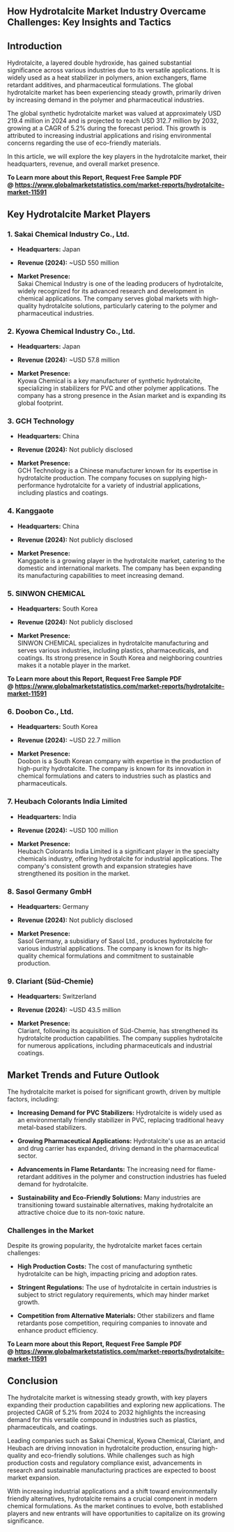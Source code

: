 <h2><strong>How Hydrotalcite Market Industry Overcame Challenges: Key Insights and Tactics</strong></h2><h2><strong>Introduction</strong></h2><p>Hydrotalcite, a layered double hydroxide, has gained substantial significance across various industries due to its versatile applications. It is widely used as a heat stabilizer in polymers, anion exchangers, flame retardant additives, and pharmaceutical formulations. The global hydrotalcite market has been experiencing steady growth, primarily driven by increasing demand in the polymer and pharmaceutical industries.</p><p>The global synthetic hydrotalcite market was valued at approximately USD 219.4 million in 2024 and is projected to reach USD 312.7 million by 2032, growing at a CAGR of 5.2% during the forecast period. This growth is attributed to increasing industrial applications and rising environmental concerns regarding the use of eco-friendly materials.</p><p>In this article, we will explore the key players in the hydrotalcite market, their headquarters, revenue, and overall market presence.</p><p><strong>To Learn more about this Report, Request Free Sample PDF @&nbsp;<a href="https://www.globalmarketstatistics.com/market-reports/hydrotalcite-market-11591">https://www.globalmarketstatistics.com/market-reports/hydrotalcite-market-11591</a></strong></p><h2><strong>Key Hydrotalcite Market Players</strong></h2><h3><strong>1. Sakai Chemical Industry Co., Ltd.</strong></h3><ul><li><p><strong>Headquarters:</strong> Japan</p></li><li><p><strong>Revenue (2024):</strong> ~USD 550 million</p></li><li><p><strong>Market Presence:</strong><br /> Sakai Chemical Industry is one of the leading producers of hydrotalcite, widely recognized for its advanced research and development in chemical applications. The company serves global markets with high-quality hydrotalcite solutions, particularly catering to the polymer and pharmaceutical industries.</p></li></ul><h3><strong>2. Kyowa Chemical Industry Co., Ltd.</strong></h3><ul><li><p><strong>Headquarters:</strong> Japan</p></li><li><p><strong>Revenue (2024):</strong> ~USD 57.8 million</p></li><li><p><strong>Market Presence:</strong><br /> Kyowa Chemical is a key manufacturer of synthetic hydrotalcite, specializing in stabilizers for PVC and other polymer applications. The company has a strong presence in the Asian market and is expanding its global footprint.</p></li></ul><h3><strong>3. GCH Technology</strong></h3><ul><li><p><strong>Headquarters:</strong> China</p></li><li><p><strong>Revenue (2024):</strong> Not publicly disclosed</p></li><li><p><strong>Market Presence:</strong><br /> GCH Technology is a Chinese manufacturer known for its expertise in hydrotalcite production. The company focuses on supplying high-performance hydrotalcite for a variety of industrial applications, including plastics and coatings.</p></li></ul><h3><strong>4. Kanggaote</strong></h3><ul><li><p><strong>Headquarters:</strong> China</p></li><li><p><strong>Revenue (2024):</strong> Not publicly disclosed</p></li><li><p><strong>Market Presence:</strong><br /> Kanggaote is a growing player in the hydrotalcite market, catering to the domestic and international markets. The company has been expanding its manufacturing capabilities to meet increasing demand.</p></li></ul><h3><strong>5. SINWON CHEMICAL</strong></h3><ul><li><p><strong>Headquarters:</strong> South Korea</p></li><li><p><strong>Revenue (2024):</strong> Not publicly disclosed</p></li><li><p><strong>Market Presence:</strong><br /> SINWON CHEMICAL specializes in hydrotalcite manufacturing and serves various industries, including plastics, pharmaceuticals, and coatings. Its strong presence in South Korea and neighboring countries makes it a notable player in the market.</p></li></ul><p><strong>To Learn more about this Report, Request Free Sample PDF @&nbsp;<a href="https://www.globalmarketstatistics.com/market-reports/hydrotalcite-market-11591">https://www.globalmarketstatistics.com/market-reports/hydrotalcite-market-11591</a></strong></p><h3><strong>6. Doobon Co., Ltd.</strong></h3><ul><li><p><strong>Headquarters:</strong> South Korea</p></li><li><p><strong>Revenue (2024):</strong> ~USD 22.7 million</p></li><li><p><strong>Market Presence:</strong><br /> Doobon is a South Korean company with expertise in the production of high-purity hydrotalcite. The company is known for its innovation in chemical formulations and caters to industries such as plastics and pharmaceuticals.</p></li></ul><h3><strong>7. Heubach Colorants India Limited</strong></h3><ul><li><p><strong>Headquarters:</strong> India</p></li><li><p><strong>Revenue (2024):</strong> ~USD 100 million</p></li><li><p><strong>Market Presence:</strong><br /> Heubach Colorants India Limited is a significant player in the specialty chemicals industry, offering hydrotalcite for industrial applications. The company's consistent growth and expansion strategies have strengthened its position in the market.</p></li></ul><h3><strong>8. Sasol Germany GmbH</strong></h3><ul><li><p><strong>Headquarters:</strong> Germany</p></li><li><p><strong>Revenue (2024):</strong> Not publicly disclosed</p></li><li><p><strong>Market Presence:</strong><br /> Sasol Germany, a subsidiary of Sasol Ltd., produces hydrotalcite for various industrial applications. The company is known for its high-quality chemical formulations and commitment to sustainable production.</p></li></ul><h3><strong>9. Clariant (S&uuml;d-Chemie)</strong></h3><ul><li><p><strong>Headquarters:</strong> Switzerland</p></li><li><p><strong>Revenue (2024):</strong> ~USD 43.5 million</p></li><li><p><strong>Market Presence:</strong><br /> Clariant, following its acquisition of S&uuml;d-Chemie, has strengthened its hydrotalcite production capabilities. The company supplies hydrotalcite for numerous applications, including pharmaceuticals and industrial coatings.</p></li></ul><h2><strong>Market Trends and Future Outlook</strong></h2><p>The hydrotalcite market is poised for significant growth, driven by multiple factors, including:</p><ul><li><p><strong>Increasing Demand for PVC Stabilizers:</strong> Hydrotalcite is widely used as an environmentally friendly stabilizer in PVC, replacing traditional heavy metal-based stabilizers.</p></li><li><p><strong>Growing Pharmaceutical Applications:</strong> Hydrotalcite's use as an antacid and drug carrier has expanded, driving demand in the pharmaceutical sector.</p></li><li><p><strong>Advancements in Flame Retardants:</strong> The increasing need for flame-retardant additives in the polymer and construction industries has fueled demand for hydrotalcite.</p></li><li><p><strong>Sustainability and Eco-Friendly Solutions:</strong> Many industries are transitioning toward sustainable alternatives, making hydrotalcite an attractive choice due to its non-toxic nature.</p></li></ul><h3><strong>Challenges in the Market</strong></h3><p>Despite its growing popularity, the hydrotalcite market faces certain challenges:</p><ul><li><p><strong>High Production Costs:</strong> The cost of manufacturing synthetic hydrotalcite can be high, impacting pricing and adoption rates.</p></li><li><p><strong>Stringent Regulations:</strong> The use of hydrotalcite in certain industries is subject to strict regulatory requirements, which may hinder market growth.</p></li><li><p><strong>Competition from Alternative Materials:</strong> Other stabilizers and flame retardants pose competition, requiring companies to innovate and enhance product efficiency.</p></li></ul><p><strong>To Learn more about this Report, Request Free Sample PDF @&nbsp;<a href="https://www.globalmarketstatistics.com/market-reports/hydrotalcite-market-11591">https://www.globalmarketstatistics.com/market-reports/hydrotalcite-market-11591</a></strong></p><h2><strong>Conclusion</strong></h2><p>The hydrotalcite market is witnessing steady growth, with key players expanding their production capabilities and exploring new applications. The projected CAGR of 5.2% from 2024 to 2032 highlights the increasing demand for this versatile compound in industries such as plastics, pharmaceuticals, and coatings.</p><p>Leading companies such as Sakai Chemical, Kyowa Chemical, Clariant, and Heubach are driving innovation in hydrotalcite production, ensuring high-quality and eco-friendly solutions. While challenges such as high production costs and regulatory compliance exist, advancements in research and sustainable manufacturing practices are expected to boost market expansion.</p><p>With increasing industrial applications and a shift toward environmentally friendly alternatives, hydrotalcite remains a crucial component in modern chemical formulations. As the market continues to evolve, both established players and new entrants will have opportunities to capitalize on its growing significance.</p>
